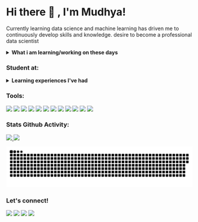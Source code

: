 # Hi there 👋 , I'm Mudhya!
Currently learning data science and machine learning has driven me to continuously develop skills and knowledge. desire to become a professional data scientist 
<details>
 <summary><strong>What i am learning/working on these days</strong></summary>
    - 🔭 I’m interested in Data Science and Machine Learning</br>
    - 🌱 I’m currently working on my personal portfolio website </br>
    - 💬 Ask me about anything.</br>
    - 📫 How to reach me: <a href="mailto:muhammaddhiauddin40@gmail.com">Email me!</a>  </br>
</details>

### Student at:
<details>
 <summary><strong>Learning experiences I've had</strong></summary>
    - Dicoding Academy </summary></br>
    - Coding Studio : Data Science Learning Path 2023 </br>
    - AWS Cloud and Back-End Developer 2021 </br>
    - Lintasarta Cloudeka Digischool 2023: Machine Learning Developer Learning Path </br>
    - IDCamp Indosat Ooredo 2023 Scholarship : Data Scientist Learning Path </br>
   - Udemy The Data Science Course: Complete Data Science Bootcamp 2024</br>
</details>

### Tools:
<p>
    <!-- OS -->
    <img src="https://img.shields.io/badge/OS-Windows-blue?logo=microsoft&logoColor=white" />
    <!-- Code -->
    <img src="https://img.shields.io/badge/Code-Python-blue?logo=python" />
    <!-- Software -->
    <img src="https://img.shields.io/badge/Software-Docker-blue?logo=docker&logoColor=blue" />
    <!-- Code Editor -->
    <img src="https://img.shields.io/badge/Code%20Editor-Visual%20Studio%20Code-blue?logo=visualstudiocode&logoColor=blue" />
    <!-- Conda -->
    <img src="https://img.shields.io/badge/Conda-Anaconda-blue?logo=anaconda&logoColor=green" />
    <!-- Jupyter -->
    <img src="https://img.shields.io/badge/Jupyter-Notebook-blue?logo=anaconda&logoColor=orange" />
    <!-- Google Colab -->
    <img src="https://img.shields.io/badge/Google-Colaboratory-blue?logo=googlecolab&logoColor=orange" />
    <!-- Dashboard -->
    <img src="https://img.shields.io/badge/Dashboard-Grafana-blue?logo=grafana&logoColor=orange" />
    <!-- Metrics -->
    <img src="https://img.shields.io/badge/Metrics-Prometheus-blue?logo=prometheus&logoColor=orange" />
    <!-- Visualization -->
    <img src="https://img.shields.io/badge/Visualization-Streamlit-blue?logo=streamlit&logoColor=red" />
    <!-- Git Bash -->
    <img src="https://img.shields.io/badge/Git-Bash-blue?logo=git&logoColor=orange" />
    <!-- GitHub -->
    <img src="https://img.shields.io/badge/Git-Hub-blue?logo=github&logoColor=white" />
</p>

### Stats Github Activity:
<p align="left">
<a href="https://github.com/Mudhya19">
    <img src="https://github-readme-stats.vercel.app/api/top-langs/?username=Mudhya19&layout=compact&theme=tokyonight"  height="180em"/>
 <img height="180em" src="https://github-readme-stats-eight-theta.vercel.app/api?username=mudhya19&show_icons=true&theme=tokyonight&include_all_commits=true"/>
</a>
</p>

<p align="center">
 <img width="1000" src="assets/github-snake.svg" alt="snake"/>
</p>

### Let's connect!
<p>
     <a href="mailto:muhammmddhiauddin40@gmail.com" target="blank"><img src="https://img.shields.io/badge/muhammaddhiauddin40@gmail.com-30302f?style=flat&logo=gmail" /></a>
     <a href="https://linkedin.com/in/mudhya19" target="blank"><img src="https://img.shields.io/badge/mudhya19-30302f?style=flat&logo=linkedin" /></a>
     <a href="https://instagram.com/mudhya_" target="blank"><img src="https://img.shields.io/badge/@mudhya_-30302f?style=flat&logo=instagram" /></a>
   <a href="https://kaggle.com/mudhya" target="blank"><img src="https://img.shields.io/badge/mudhya-30302f?style=flat&logo=kaggle" /></a>
</p>

<!--
**bagusfe/bagusfe** is a ✨ _special_ ✨ repository because its `README.md` (this file) appears on your GitHub profile.

Here are some ideas to get you started:

- 🔭 I’m currently working on ...
- 🌱 I’m currently learning ...
- 👯 I’m looking to collaborate on ...
- 🤔 I’m looking for help with ...
- 💬 Ask me about ...
- 📫 How to reach me: ...
- 😄 Pronouns: ...
- ⚡ Fun fact: ...
-->
